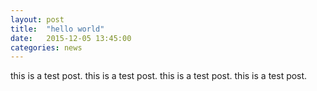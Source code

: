 ```yaml
---
layout: post
title:  "hello world"
date:   2015-12-05 13:45:00
categories: news
---
```

this is a test post. this is a test post. this is a test post. this is a test post.
